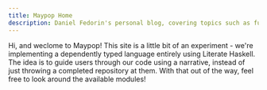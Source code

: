 ```yaml
---
title: Maypop Home
description: Daniel Fedorin's personal blog, covering topics such as functional programming, compiler development, and more!
---
```

Hi, and weclome to Maypop! This site is a little bit of an experiment - we're implementing
a dependently typed language entirely using Literate Haskell. The idea is to guide users
through our code using a narrative, instead of just throwing a completed repository at them.
With that out of the way, feel free to look around the available modules!
